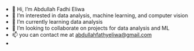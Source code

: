 - 👋 Hi, I’m Abdullah Fadhi Eliwa 
- 👀 I’m interested in data analysis, machine learning, and computer vision 
- 🌱 I’m currently learning data analysis
- 💞️ I’m looking to collaborate on projects for data analysis and ML
- 📫 you can contact me at abdullahfathyeliwa@gmail.com
- 

<!---
AbdullahFEliwa/AbdullahFEliwa is a ✨ unique ✨ repository because its `README.md` (this file) appears on your GitHub profile.
You can click the Preview link to take a look at your changes.
--->
